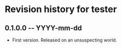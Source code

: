 # Revision history for tester

## 0.1.0.0 -- YYYY-mm-dd

* First version. Released on an unsuspecting world.
